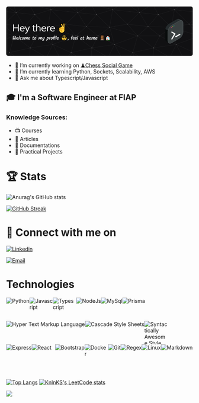 ![👨‍💻 Hey there ✌, Welcome to my profile 😎, feel at home 🚪🏠](./github-header-image.png)

- 🔭 I’m currently working on [♟Chess Social Game](https://github.com/viniciusSimizu/Chess-Party)
- 🌱 I’m currently learning Python, Sockets, Scalability, AWS
- 💬 Ask me about Typescript/Javascript

## 🎓 I'm a Software Engineer at FIAP

### Knowledge Sources:
- 📺 Courses
- 📖 Articles
- 📝 Documentations
- 🔨 Practical Projects

# 🏆 Stats
![Anurag's GitHub stats](https://github-readme-stats.vercel.app/api?username=viniciusSimizu&show_icons=true&bg_color=30,001d3d,050910&title_color=FFFFF0&text_color=FFFFF0&rank_icon=github)

[![GitHub Streak](https://streak-stats.demolab.com/?user=viniciusSimizu&theme=blueberry-duo)](https://git.io/streak-stats)

# 🔌 Connect with me on
[![Linkedin](https://skillicons.dev/icons?i=linkedin)](https://www.linkedin.com/in/vinicius-simizu/)

[![Email](https://img.shields.io/badge/Gmail-EA4335.svg?style=for-the-badge&logo=Gmail&logoColor=white)](mailto:viniciussimiz@gmail.com)


# Technologies
<section style="display: flex; flex-wrap: wrap;">
  <img src="https://techstack-generator.vercel.app/python-icon.svg" alt="Python" width="63" height="63" />
  <img src="https://techstack-generator.vercel.app/js-icon.svg" alt="Javascript" width="63" height="63" />
  <img src="https://techstack-generator.vercel.app/ts-icon.svg" alt="Typescript" width="63" height="63" />
  <img src="https://skillicons.dev/icons?i=nodejs" alt="NodeJs"/>
  <img src="https://skillicons.dev/icons?i=mysql" alt="MySql"/>
  <img src="https://skillicons.dev/icons?i=prisma" alt="Prisma"/>
  <img src="https://skillicons.dev/icons?i=html" alt="Hyper Text Markup Language"/>
  <img src="https://skillicons.dev/icons?i=css" alt="Cascade Style Sheets"/>
  <img src="https://techstack-generator.vercel.app/sass-icon.svg" alt="Syntactically Awesome Style Sheets" width="63" height="63" />
  <img src="https://skillicons.dev/icons?i=express" alt="Express"/>
  <img src="https://techstack-generator.vercel.app/react-icon.svg" alt="React" width="63" height="63" />
  <img src="https://skillicons.dev/icons?i=bootstrap" alt="Bootstrap"/>
  <img src="https://techstack-generator.vercel.app/docker-icon.svg" alt="Docker" width="63" height="63" />
  <img src="https://skillicons.dev/icons?i=git" alt="Git"/>
  <img src="https://skillicons.dev/icons?i=regex" alt="Regex"/>
  <img src="https://skillicons.dev/icons?i=linux" alt="Linux"/>
  <img src="https://skillicons.dev/icons?i=md" alt="Markdown"/>
</section>

<br>

[![Top Langs](https://github-readme-stats.vercel.app/api/top-langs/?username=viniciusSimizu&layout=donut-vertical&theme=dark)](https://github.com/viniciusSimizu/github-readme-stats)
[![KnlnKS's LeetCode stats](https://leetcode-stats-six.vercel.app/?username=viniciusSimizu&theme=dark)](https://github.com/viniciusSimizu/leetcode-stats)

![](https://komarev.com/ghpvc/?username=viniciusSimizu&color=blue&style=for-the-badge)
